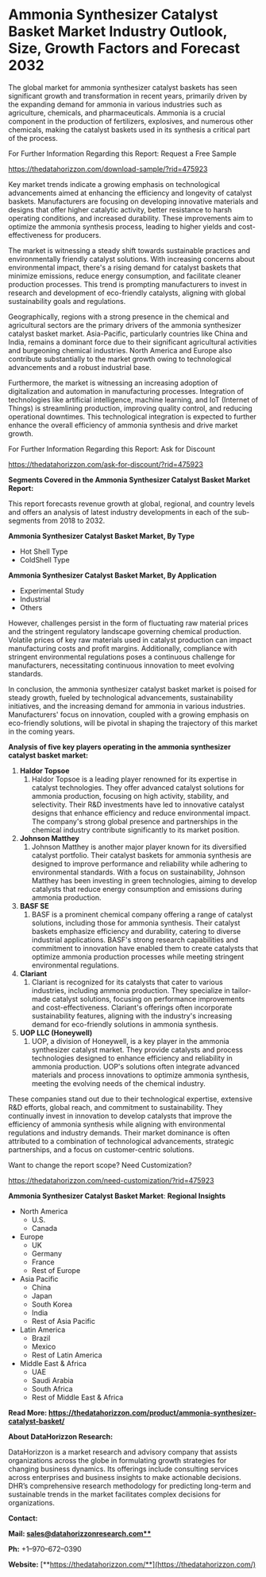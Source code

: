 ﻿# **Ammonia Synthesizer Catalyst Basket Market Industry Outlook, Size, Growth Factors and Forecast 2032**

The global market for ammonia synthesizer catalyst baskets has seen significant growth and transformation in recent years, primarily driven by the expanding demand for ammonia in various industries such as agriculture, chemicals, and pharmaceuticals. Ammonia is a crucial component in the production of fertilizers, explosives, and numerous other chemicals, making the catalyst baskets used in its synthesis a critical part of the process.

For Further Information Regarding this Report: Request a Free Sample

<https://thedatahorizzon.com/download-sample/?rid=475923>

Key market trends indicate a growing emphasis on technological advancements aimed at enhancing the efficiency and longevity of catalyst baskets. Manufacturers are focusing on developing innovative materials and designs that offer higher catalytic activity, better resistance to harsh operating conditions, and increased durability. These improvements aim to optimize the ammonia synthesis process, leading to higher yields and cost-effectiveness for producers.

The market is witnessing a steady shift towards sustainable practices and environmentally friendly catalyst solutions. With increasing concerns about environmental impact, there's a rising demand for catalyst baskets that minimize emissions, reduce energy consumption, and facilitate cleaner production processes. This trend is prompting manufacturers to invest in research and development of eco-friendly catalysts, aligning with global sustainability goals and regulations.

Geographically, regions with a strong presence in the chemical and agricultural sectors are the primary drivers of the ammonia synthesizer catalyst basket market. Asia-Pacific, particularly countries like China and India, remains a dominant force due to their significant agricultural activities and burgeoning chemical industries. North America and Europe also contribute substantially to the market growth owing to technological advancements and a robust industrial base.

Furthermore, the market is witnessing an increasing adoption of digitalization and automation in manufacturing processes. Integration of technologies like artificial intelligence, machine learning, and IoT (Internet of Things) is streamlining production, improving quality control, and reducing operational downtimes. This technological integration is expected to further enhance the overall efficiency of ammonia synthesis and drive market growth.

For Further Information Regarding this Report: Ask for Discount

<https://thedatahorizzon.com/ask-for-discount/?rid=475923>

**Segments Covered in the Ammonia Synthesizer Catalyst Basket Market Report:**

This report forecasts revenue growth at global, regional, and country levels and offers an analysis of latest industry developments in each of the sub-segments from 2018 to 2032.

**Ammonia Synthesizer Catalyst Basket Market, By Type**

- Hot Shell Type
- ColdShell Type

**Ammonia Synthesizer Catalyst Basket Market, By Application**

- Experimental Study
- Industrial
- Others

However, challenges persist in the form of fluctuating raw material prices and the stringent regulatory landscape governing chemical production. Volatile prices of key raw materials used in catalyst production can impact manufacturing costs and profit margins. Additionally, compliance with stringent environmental regulations poses a continuous challenge for manufacturers, necessitating continuous innovation to meet evolving standards.

In conclusion, the ammonia synthesizer catalyst basket market is poised for steady growth, fueled by technological advancements, sustainability initiatives, and the increasing demand for ammonia in various industries. Manufacturers' focus on innovation, coupled with a growing emphasis on eco-friendly solutions, will be pivotal in shaping the trajectory of this market in the coming years.

**Analysis of five key players operating in the ammonia synthesizer catalyst basket market:**

1. **Haldor Topsoe**
   1. Haldor Topsoe is a leading player renowned for its expertise in catalyst technologies. They offer advanced catalyst solutions for ammonia production, focusing on high activity, stability, and selectivity. Their R&D investments have led to innovative catalyst designs that enhance efficiency and reduce environmental impact. The company's strong global presence and partnerships in the chemical industry contribute significantly to its market position.
1. **Johnson Matthey**
   1. Johnson Matthey is another major player known for its diversified catalyst portfolio. Their catalyst baskets for ammonia synthesis are designed to improve performance and reliability while adhering to environmental standards. With a focus on sustainability, Johnson Matthey has been investing in green technologies, aiming to develop catalysts that reduce energy consumption and emissions during ammonia production.
1. **BASF SE**
   1. BASF is a prominent chemical company offering a range of catalyst solutions, including those for ammonia synthesis. Their catalyst baskets emphasize efficiency and durability, catering to diverse industrial applications. BASF's strong research capabilities and commitment to innovation have enabled them to create catalysts that optimize ammonia production processes while meeting stringent environmental regulations.
1. **Clariant**
   1. Clariant is recognized for its catalysts that cater to various industries, including ammonia production. They specialize in tailor-made catalyst solutions, focusing on performance improvements and cost-effectiveness. Clariant's offerings often incorporate sustainability features, aligning with the industry's increasing demand for eco-friendly solutions in ammonia synthesis.
1. **UOP LLC (Honeywell)**
   1. UOP, a division of Honeywell, is a key player in the ammonia synthesizer catalyst market. They provide catalysts and process technologies designed to enhance efficiency and reliability in ammonia production. UOP's solutions often integrate advanced materials and process innovations to optimize ammonia synthesis, meeting the evolving needs of the chemical industry.

These companies stand out due to their technological expertise, extensive R&D efforts, global reach, and commitment to sustainability. They continually invest in innovation to develop catalysts that improve the efficiency of ammonia synthesis while aligning with environmental regulations and industry demands. Their market dominance is often attributed to a combination of technological advancements, strategic partnerships, and a focus on customer-centric solutions.

Want to change the report scope? Need Customization?

<https://thedatahorizzon.com/need-customization/?rid=475923>



**Ammonia Synthesizer Catalyst Basket Market**: **Regional Insights**

- North America
  - U.S.
  - Canada
- Europe
  - UK
  - Germany
  - France
  - Rest of Europe
- Asia Pacific
  - China
  - Japan
  - South Korea
  - India
  - Rest of Asia Pacific
- Latin America
  - Brazil
  - Mexico
  - Rest of Latin America
- Middle East & Africa
  - UAE
  - Saudi Arabia
  - South Africa
  - Rest of Middle East & Africa

**Read More: https://thedatahorizzon.com/product/ammonia-synthesizer-catalyst-basket/**

**About DataHorizzon Research:**

DataHorizzon is a market research and advisory company that assists organizations across the globe in formulating growth strategies for changing business dynamics. Its offerings include consulting services across enterprises and business insights to make actionable decisions. DHR’s comprehensive research methodology for predicting long-term and sustainable trends in the market facilitates complex decisions for organizations.

**Contact:**

**Mail: [sales@datahorizzonresearch.com**](mailto:sales@datahorizzonresearch.com)**

**Ph:** +1–970–672–0390

**Website:** [**https://thedatahorizzon.com/**](https://thedatahorizzon.com/)


